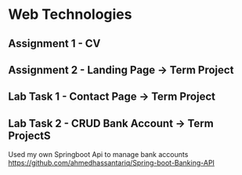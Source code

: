 # Web Technologies

## Assignment 1 - CV
## Assignment 2 - Landing Page -> Term Project
## Lab Task   1 - Contact Page -> Term Project
## Lab Task   2 - CRUD Bank Account -> Term ProjectS
Used my own Springboot Api to manage bank accounts
https://github.com/ahmedhassantariq/Spring-boot-Banking-API